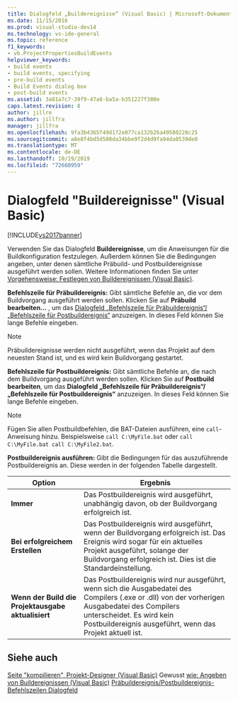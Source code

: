 ```yaml
---
title: Dialogfeld „Buildereignisse“ (Visual Basic) | Microsoft-Dokumentation
ms.date: 11/15/2016
ms.prod: visual-studio-dev14
ms.technology: vs-ide-general
ms.topic: reference
f1_keywords:
- vb.ProjectPropertiesBuildEvents
helpviewer_keywords:
- build events
- build events, specifying
- pre-build events
- Build Events dialog box
- post-build events
ms.assetid: 3a81a7c7-39f9-47a8-ba5a-b351227f380e
caps.latest.revision: 8
author: jillre
ms.author: jillfra
manager: jillfra
ms.openlocfilehash: 9fa3b4365f49d172e077ca132b26a49580228c25
ms.sourcegitcommit: a8e8f4bd5d508da34bbe9f2d4d9fa94da0539de0
ms.translationtype: MT
ms.contentlocale: de-DE
ms.lasthandoff: 10/19/2019
ms.locfileid: "72660959"
---
```

# <a name="build-events-dialog-box-visual-basic"></a>Dialogfeld "Buildereignisse" (Visual Basic)
[!INCLUDE[vs2017banner](../../includes/vs2017banner.md)]

Verwenden Sie das Dialogfeld **Buildereignisse**, um die Anweisungen für die Buildkonfiguration festzulegen. Außerdem können Sie die Bedingungen angeben, unter denen sämtliche Präbuild- und Postbuildereignisse ausgeführt werden sollen. Weitere Informationen finden Sie unter [Vorgehensweise: Festlegen von Buildereignissen (Visual Basic)](../../ide/how-to-specify-build-events-visual-basic.md).

 **Befehlszeile für Präbuildereignis:** Gibt sämtliche Befehle an, die vor dem Buildvorgang ausgeführt werden sollen. Klicken Sie auf **Präbuild bearbeiten...** , um das [Dialogfeld „Befehlszeile für Präbuildereignis“/„Befehlszeile für Postbuildereignis“](../../ide/reference/pre-build-event-post-build-event-command-line-dialog-box.md) anzuzeigen. In dieses Feld können Sie lange Befehle eingeben.

> [!NOTE]
> Präbuildereignisse werden nicht ausgeführt, wenn das Projekt auf dem neuesten Stand ist, und es wird kein Buildvorgang gestartet.

 **Befehlszeile für Postbuildereignis:** Gibt sämtliche Befehle an, die nach dem Buildvorgang ausgeführt werden sollen. Klicken Sie auf **Postbuild bearbeiten**, um das **Dialogfeld „Befehlszeile für Präbuildereignis“/„Befehlszeile für Postbuildereignis“** anzuzeigen. In dieses Feld können Sie lange Befehle eingeben.

> [!NOTE]
> Fügen Sie allen Postbuildbefehlen, die BAT-Dateien ausführen, eine `call`-Anweisung hinzu. Beispielsweise `call C:\MyFile.bat` oder `call C:\MyFile.bat call C:\MyFile2.bat`.

 **Postbuildereignis ausführen:** Gibt die Bedingungen für das auszuführende Postbuildereignis an. Diese werden in der folgenden Tabelle dargestellt.

|Option|Ergebnis|
|------------|------------|
|**Immer**|Das Postbuildereignis wird ausgeführt, unabhängig davon, ob der Buildvorgang erfolgreich ist.|
|**Bei erfolgreichem Erstellen**|Das Postbuildereignis wird ausgeführt, wenn der Buildvorgang erfolgreich ist. Das Ereignis wird sogar für ein aktuelles Projekt ausgeführt, solange der Buildvorgang erfolgreich ist. Dies ist die Standardeinstellung.|
|**Wenn der Build die Projektausgabe aktualisiert**|Das Postbuildereignis wird nur ausgeführt, wenn sich die Ausgabedatei des Compilers (.exe or .dll) von der vorherigen Ausgabedatei des Compilers unterscheidet. Es wird kein Postbuildereignis ausgeführt, wenn das Projekt aktuell ist.|

## <a name="see-also"></a>Siehe auch
 [Seite "kompilieren", Projekt-Designer (Visual Basic)](../../ide/reference/compile-page-project-designer-visual-basic.md) Gewusst [wie: Angeben von Buildereignissen (Visual Basic)](../../ide/how-to-specify-build-events-visual-basic.md) [Präbuildereignis/Postbuildereignis-Befehlszeilen Dialogfeld](../../ide/reference/pre-build-event-post-build-event-command-line-dialog-box.md)
